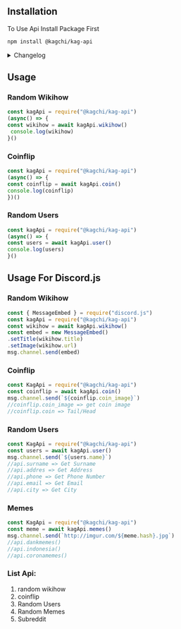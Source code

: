 ## Installation

To Use Api Install Package First
```bash
npm install @kagchi/kag-api
```

<details>
<summary>Changelog</summary>
<br>
  Changelog V1.1.6-dev
  <ul>
  <li>No More Constructor!</li></ul>
</details>

## Usage
### Random Wikihow
```javascript
const kagApi = require("@kagchi/kag-api")
(async() => {
const wikihow = await kagApi.wikihow()
 console.log(wikihow)
}()
```
### Coinflip
```js
const kagApi = require("@kagchi/kag-api")
(async() => {
const coinflip = await kagApi.coin()
console.log(coinflip)
})()
```
### Random Users
```js
const kagApi = require("@kagchi/kag-api")
(async() => {
const users = await kagApi.user()
console.log(users)
}()
```
## Usage For Discord.js
  
### Random Wikihow
```js
const { MessageEmbed } = require("discord.js")
const kagApi = require("@kagchi/kag-api")
const wikihow = await kagApi.wikihow()
const embed = new MessageEmbed()
.setTitle(wikihow.title)
.setImage(wikihow.url)
msg.channel.send(embed)
```
### Coinflip
```js
const KagApi = require("@kagchi/kag-api")
const coinflip = await kagApi.coin()
msg.channel.send(`${coinflip.coin_image}`)
//coinflip.coin_image => get coin image
//coinflip.coin => Tail/Head
```
### Random Users
```js
const KagApi = require("@kagchi/kag-api")
const users = await kagApi.user()
msg.channel.send(`${users.name}`)
//api.surname => Get Surname
//api.addres => Get Address
//api.phone => Get Phone Number
//api.email => Get Email
//api.city => Get City
```
### Memes
```js
const KagApi = require("@kagchi/kag-api")
const meme = await kagApi.memes()
msg.channel.send(`http://imgur.com/${meme.hash}.jpg`)
//api.dankmemes()
//api.indonesia()
//api.coronamemes()
```
### List Api:
1. random wikihow
2. coinflip
3. Random Users
4. Random Memes
5. Subreddit
